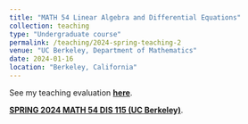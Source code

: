 ```yaml
---
title: "MATH 54 Linear Algebra and Differential Equations"
collection: teaching
type: "Undergraduate course"
permalink: /teaching/2024-spring-teaching-2
venue: "UC Berkeley, Department of Mathematics"
date: 2024-01-16
location: "Berkeley, California"
---
```


See my teaching evaluation [**here**](https://fangyuanlin2002.github.io/files/54-eval.pdf). 

[**SPRING 2024 MATH 54 DIS 115 (UC Berkeley)**](https://classes.berkeley.edu/content/2024-spring-math-54-115-dis-115).
